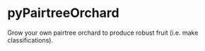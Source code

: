 # pyPairtreeOrchard
Grow your own pairtree orchard to produce robust fruit (i.e. make classifications).
